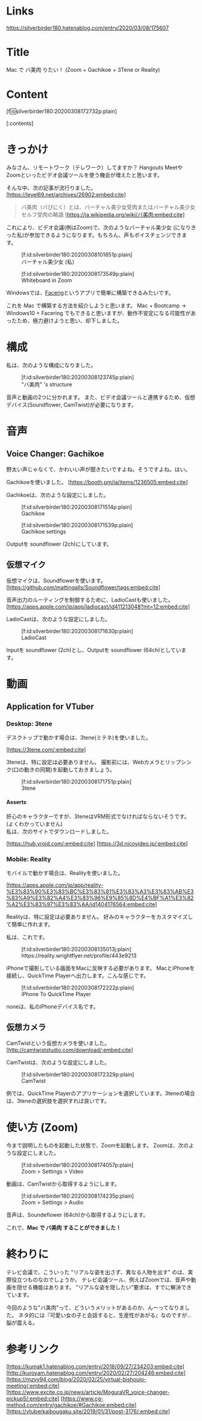 # Links
https://silverbirder180.hatenablog.com/entry/2020/03/08/175607

# Title
Mac で バ美肉 りたい！  (Zoom + Gachikoe + 3Tene or Reality)

# Content
[f:id:silverbirder180:20200308172732p:plain]

[:contents]

# きっかけ

みなさん、リモートワーク（テレワーク）してますか？
Hangouts MeetやZoomといったビデオ会議ツールを使う機会が増えたと思います。

そんな中、次の記事が流行りました。
[https://level69.net/archives/26902:embed:cite]

> バ美肉（バびにく）とは、バーチャル美少女受肉またはバーチャル美少女セルフ受肉の略語
[https://ja.wikipedia.org/wiki/バ美肉:embed:cite]

これにより、ビデオ会議(例はZoom)で、次のようなバーチャル美少女 (になりきった私)が参加できるようになります。もちろん、声もボイスチェンジできます。
<figure class="figure-image figure-image-fotolife" title="バーチャル美少女 (私)">[f:id:silverbirder180:20200308101851p:plain]<figcaption>バーチャル美少女 (私)</figcaption></figure>
<figure class="figure-image figure-image-fotolife" title="Whiteboard in Zoom">[f:id:silverbirder180:20200308173549p:plain]<figcaption>Whiteboard in Zoom</figcaption></figure>

Windowsでは、[Facerig](https://store.steampowered.com/app/274920/FaceRig/?l=japanese)というアプリで簡単に構築できるみたいです。

これを Mac で構築する方法を紹介しようと思います。
Mac + Bootcamp → Windows10 + Facering  でもできると思いますが、動作不安定になる可能性があったため、極力避けようと思い、却下しました。

# 構成

私は、次のような構成になりました。

<figure class="figure-image figure-image-fotolife" title="&quot;バ美肉&quot; &#x27;s structure">[f:id:silverbirder180:20200308123745p:plain]<figcaption>&quot;バ美肉&quot; &#x27;s structure</figcaption></figure>

音声と動画の2つに分かれます。
また、ビデオ会議ツールと連携するため、仮想デバイス(Soundflower, CamTwist)が必要になります。

# 音声
## Voice Changer: Gachikoe

野太い声じゃなくて、かわいい声が聞きたいですよね。そうですよね。はい。  

Gachikoeを使いました。
[https://booth.pm/ja/items/1236505:embed:cite]

Gachikoeは、次のような設定にしました。

<figure class="figure-image figure-image-fotolife" title="Gachikoe">[f:id:silverbirder180:20200308171514p:plain]<figcaption>Gachikoe</figcaption></figure>
<figure class="figure-image figure-image-fotolife" title="Gachikoe settings">[f:id:silverbirder180:20200308171539p:plain]<figcaption>Gachikoe settings</figcaption></figure>

Outputを soundflower (2ch)にしています。

## 仮想マイク

仮想マイクは、Soundflowerを使います。
[https://github.com/mattingalls/Soundflower/tags:embed:cite]

音声出力のルーティングを制御するために、LadioCastも使いました。
[https://apps.apple.com/jp/app/ladiocast/id411213048?mt=12:embed:cite]

LadioCastは、次のような設定にしました。

<figure class="figure-image figure-image-fotolife" title="LadioCast">[f:id:silverbirder180:20200308171630p:plain]<figcaption>LadioCast</figcaption></figure>

Inputを soundflower (2ch)とし、Outputを soundflower (64ch)としています。

# 動画
## Application for VTuber
### Desktop: 3tene
デスクトップで動かす場合は、3tene(ミテネ)を使いました。

[https://3tene.com/:embed:cite]

3teneは、特に設定は必要ありません。
撮影前には、Webカメラとリップシンク(口の動きの同期)を起動しておきましょう。

<figure class="figure-image figure-image-fotolife" title="3tene">[f:id:silverbirder180:20200308171751p:plain]<figcaption>3tene</figcaption></figure>


#### Asserts
肝心のキャラクターですが、3teneはVRM形式でなければならないそうです。(よくわかっていません)  
私は、次のサイトでダウンロードしました。

[https://hub.vroid.com/:embed:cite]
[https://3d.nicovideo.jp/:embed:cite]

### Mobile: Reality
モバイルで動かす場合は、Realityを使いました。

[https://apps.apple.com/jp/app/reality-%E3%83%90%E3%83%BC%E3%83%81%E3%83%A3%E3%83%AB%E3%83%A9%E3%82%A4%E3%83%96%E9%85%8D%E4%BF%A1%E3%82%A2%E3%83%97%E3%83%AA/id1404176564:embed:cite]

Realityは、特に設定は必要ありません。
好みのキャラクターをカスタマイズして簡単に作れます。

私は、これです。
<figure class="figure-image figure-image-fotolife" title="https://reality.wrightflyer.net/profile/443e9213">[f:id:silverbirder180:20200308135013j:plain]<figcaption>https://reality.wrightflyer.net/profile/443e9213</figcaption></figure>

iPhoneで撮影している画面をMacに反映する必要があります。
MacとiPhoneを接続し、QuickTime Playerへ出力します。こんな感じです。

<figure class="figure-image figure-image-fotolife" title="iPhone To QuickTime Player">[f:id:silverbirder180:20200308172222p:plain]<figcaption>iPhone To QuickTime Player</figcaption></figure>

noneは、私のiPhoneデバイス名です。

## 仮想カメラ

CamTwistという仮想カメラを使いました。
[http://camtwiststudio.com/download/:embed:cite]

CamTwistは、次のような設定にしました。

<figure class="figure-image figure-image-fotolife" title="CamTwist">[f:id:silverbirder180:20200308172329p:plain]<figcaption>CamTwist</figcaption></figure>
例では、QuickTime Playerのアプリケーションを選択しています。3teneの場合は、3teneの選択肢を選択すれば良いです。

# 使い方 (Zoom)

今まで説明したものを起動した状態で、Zoomを起動します。
Zoomは、次のような設定にしました。

<figure class="figure-image figure-image-fotolife" title="Zoom &gt; Settings &gt; Video">[f:id:silverbirder180:20200308174057p:plain]<figcaption>Zoom &gt; Settings &gt; Video</figcaption></figure>

動画は、CamTwistから取得するようにします。

<figure class="figure-image figure-image-fotolife" title="Zoom &gt; Settings &gt; Audio">[f:id:silverbirder180:20200308174235p:plain]<figcaption>Zoom &gt; Settings &gt; Audio</figcaption></figure>

音声は、Soundeflower (64ch)から取得するようにします。

これで、<b>Mac で バ美肉 することができました！</b>

# 終わりに
テレビ会議で、こういった "リアルな姿を出さず、異なる人物を出す" のは、実際役立つものなのでしょうか。
テレビ会議ツール、例えばZoomでは、音声や動画を隠せる機能はあります。
"リアルな姿を隠したい"要求は、すでに解決できています。

今回のような"バ美肉"って、どういうメリットがあるのか、んーってなりました。
ネタ的には『可愛い女の子と会話すると、生産性があがる』なのですが...脳が震える。

# 参考リンク
[https://kumak1.hatenablog.com/entry/2018/09/27/234203:embed:cite]
[http://kuroyam.hatenablog.com/entry/2020/02/27/204246:embed:cite]
[https://mzyy94.com/blog/2020/02/25/virtual-bishoujo-meeting/:embed:cite]
[https://www.excite.co.jp/news/article/MoguraVR_voice-changer-pickup5/:embed:cite]
[https://www.cg-method.com/entry/gachikoe/#Gachikoe:embed:cite]
[https://vtuberkaibougaku.site/2019/01/31/post-3176/:embed:cite]